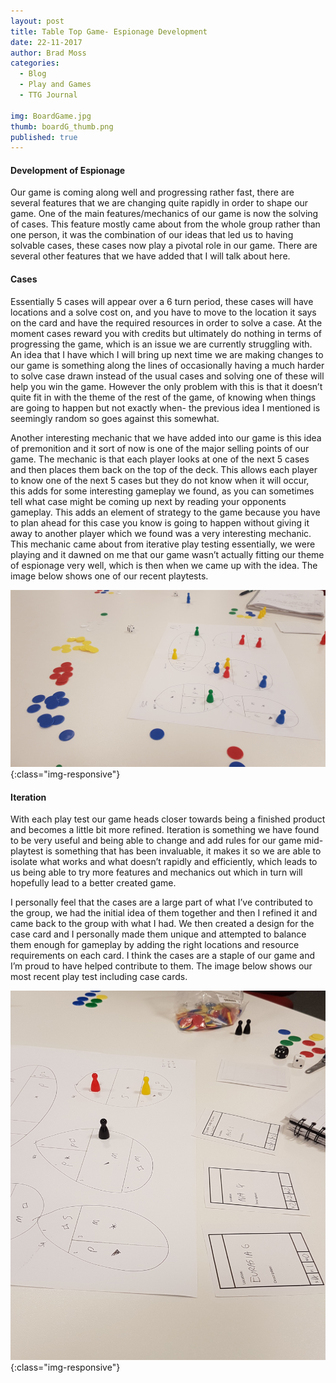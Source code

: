 ```yaml
---
layout: post
title: Table Top Game- Espionage Development
date: 22-11-2017
author: Brad Moss
categories:
  - Blog
  - Play and Games
  - TTG Journal
  
img: BoardGame.jpg
thumb: boardG_thumb.png
published: true
---
```


#### Development of Espionage

Our game is coming along well and progressing rather fast, there are several features that we are changing quite rapidly in order to shape our game. One of the main features/mechanics of our game is now the solving of cases. This feature mostly came about from the whole group rather than one person, it was the combination of our ideas that led us to having solvable cases, these cases now play a pivotal role in our game. There are several other features that we have added that I will talk about here.

<!--more-->

#### Cases
Essentially 5 cases will appear over a 6 turn period, these cases will have locations and a solve cost on, and you have to move to the location it says on the card and have the required resources in order to solve a case. At the moment cases reward you with credits but ultimately do nothing in terms of progressing the game, which is an issue we are currently struggling with. An idea that I have which I will bring up next time we are making changes to our game is something along the lines of occasionally having a much harder to solve case drawn instead of the usual cases and solving one of these will help you win the game. However the only problem with this is that it doesn’t quite fit in with the theme of the rest of the game, of knowing when things are going to happen but not exactly when- the previous idea I mentioned is seemingly random so goes against this somewhat.

Another interesting mechanic that we have added into our game is this idea of premonition and it sort of now is one of the major selling points of our game. The mechanic is that each player looks at one of the next 5 cases and then places them back on the top of the deck. This allows each player to know one of the next 5 cases but they do not know when it will occur, this adds for some interesting gameplay we found, as you can sometimes tell what case might be coming up next by reading your opponents gameplay. This adds an element of strategy to the game because you have to plan ahead for this case you know is going to happen without giving it away to another player which we found was a very interesting mechanic. This mechanic came about from iterative play testing essentially, we were playing and it dawned on me that our game wasn’t actually fitting our theme of espionage very well, which is then when we came up with the idea. The image below shows one of our recent playtests.

![Playtest]( /assets/img/blog/SecondPT.jpg){:class="img-responsive"}

#### Iteration 

With each play test our game heads closer towards being a finished product and becomes a little bit more refined. Iteration is something we have found to be very useful and being able to change and add rules for our game mid-playtest is something that has been invaluable, it makes it so we are able to isolate what works and what doesn’t rapidly and efficiently, which leads to us being able to try more features and mechanics out which in turn will hopefully lead to a better created game.

I personally feel that the cases are a large part of what I’ve contributed to the group, we had the initial idea of them together and then I refined it and came back to the group with what I had. We then created a design for the case card and I personally made them unique and attempted to balance them enough for gameplay by adding the right locations and resource requirements on each card. I think the cases are a staple of our game and I’m proud to have helped contribute to them. The image below shows our most recent play test including case cards.

![Playtest]( /assets/img/blog/ThirdPT.jpg){:class="img-responsive"}

